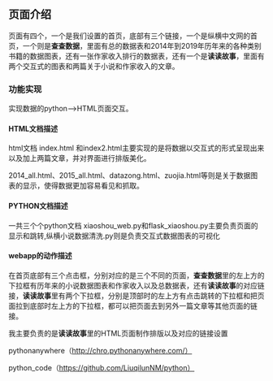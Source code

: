 ## 页面介绍
页面有四个，一个是我们设置的首页，底部有三个链接，一个是纵横中文网的首页，一个则是**查查数据**，里面有总的数据表和2014年到2019年历年来的各种类别书籍的数据图表，还有一张作家收入排行的数据表，还有一个是**读读故事**，里面有两个交互式的图表和两篇关于小说和作家收入的文章。

### 功能实现
实现数据的python——>HTML页面交互。

#### HTML文档描述
html文档
index.html 和index2.html主要实现的是将数据以交互式的形式呈现出来以及加上两篇文章，并对界面进行排版美化。

2014_all.html、2015_all.html、datazong.html、zuojia.html等则是关于数据图表的显示，使得数据更加容易看见和抓取。

#### PYTHON文档描述
一共三个个python文档
xiaoshou_web.py和flask_xiaoshou.py主要负责页面的显示和跳转,纵横小说数据清洗.py则是负责交互式数据图表的可视化

#### webapp的动作描述
在首页底部有三个点击框，分别对应的是三个不同的页面，**查查数据**里的左上方的下拉框有历年来的小说数据图表和作家收入以及总数据表，还有**读读故事**的对应链接，**读读故事**里有两个下拉框，分别是顶部时的左上方有点击跳转的下拉框和把页面拉到底部时左上方的下拉框，都可以把页面去到另外一篇文章等其他页面的链接。

我主要负责的是**读读故事**里的HTML页面制作排版以及对应的链接设置

pythonanywhere（http://chro.pythonanywhere.com/）

python_code（https://github.com/LiuqilunNM/python）
